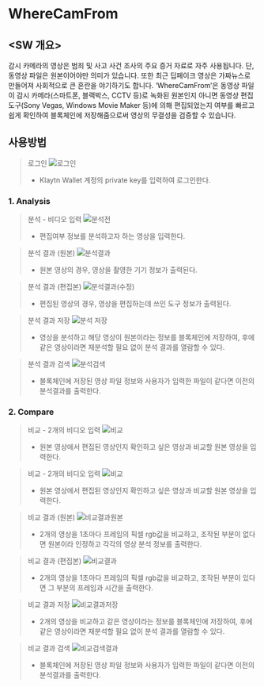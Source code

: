 # WhereCamFrom
## <SW 개요>
감시 카메라의 영상은 범죄 및 사고 사건 조사의 주요 증거 자료로 자주 사용됩니다. 단, 동영상 파일은 원본이어야만 의미가 있습니다.
또한 최근 딥페이크 영상은 가짜뉴스로 만들어져 사회적으로 큰 혼란을 야기하기도 합니다.
‘WhereCamFrom’은 동영상 파일이 감시 카메라(스마트폰, 블랙박스, CCTV 등)로 녹화된 원본인지 아니면 
동영상 편집 도구(Sony Vegas, Windows Movie Maker 등)에 의해 편집되었는지 여부를 빠르고 쉽게 확인하여 블록체인에 저장해줌으로써 영상의 무결성을 검증할 수 있습니다.

## 사용방법
> 로그인
> ![로그인](https://user-images.githubusercontent.com/59862783/146724252-1a34cf1e-1d01-463a-ae26-392136312afb.PNG)
> * Klaytn Wallet 계정의 private key를 입력하여 로그인한다.

### 1. Analysis 
> 분석 - 비디오 입력
> ![분석전](https://user-images.githubusercontent.com/59862783/146724898-267f8810-3013-4048-87ca-b499721ba20e.PNG)
> * 편집여부 정보를 분석하고자 하는 영상을 입력한다.

> 분석 결과 (원본)
> ![분석결과](https://user-images.githubusercontent.com/59862783/146725135-e3012846-896f-4e79-bd4e-832b1a13431b.PNG)
> * 원본 영상의 경우, 영상을 촬영한 기기 정보가 출력된다.

> 분석 결과 (편집본)
> ![분석결과(수정)](https://user-images.githubusercontent.com/59862783/146725263-03ffc6cd-d184-4646-afd1-ad9de94c64d1.PNG)
> * 편집된 영상의 경우, 영상을 편집하는데 쓰인 도구 정보가 출력된다.

> 분석 결과 저장
> ![분석 저장](https://user-images.githubusercontent.com/59862783/146725637-16f5e4ce-a81c-49a5-af72-9a5929c0aed3.PNG)
> * 영상을 분석하고 해당 영상이 원본이라는 정보를 블록체인에 저장하여, 후에 같은 영상이라면 재분석할 필요 없이 분석 결과를 열람할 수 있다.

> 분석 결과 검색
> ![분석검색](https://user-images.githubusercontent.com/59862783/146725745-4501c134-a856-48a2-95d6-fafed7ea12f5.PNG)
> * 블록체인에 저장된 영상 파일 정보와 사용자가 입력한 파일이 같다면 이전의 분석결과를 출력한다. 

### 2. Compare 

> 비교 - 2개의 비디오 입력
> ![비교](https://user-images.githubusercontent.com/59862783/146725812-5513addb-dbd3-4626-bf24-bb3a73b71f83.PNG)
> * 원본 영상에서 편집된 영상인지 확인하고 싶은 영상과 비교할 원본 영상을 입력한다.

> 비교 - 2개의 비디오 입력
> ![비교](https://user-images.githubusercontent.com/59862783/146725812-5513addb-dbd3-4626-bf24-bb3a73b71f83.PNG)
> * 원본 영상에서 편집된 영상인지 확인하고 싶은 영상과 비교할 원본 영상을 입력한다.

> 비교 결과 (원본)
> ![비교결과원본](https://user-images.githubusercontent.com/59862783/146726105-b10b75c0-be5c-407d-a8e8-8ea9180b95a9.PNG)
> * 2개의 영상을 1초마다 프레임의 픽셀 rgb값을 비교하고, 조작된 부분이 없다면 원본이라 인정하고 각각의 영상 분석 정보를 출력한다. 

> 비교 결과 (편집본)
> ![비교결과](https://user-images.githubusercontent.com/59862783/146726888-fc46a0bf-5b1b-4b1a-9512-f95fd5e7d0da.PNG)
> * 2개의 영상을 1초마다 프레임의 픽셀 rgb값을 비교하고, 조작된 부분이 있다면 그 부분의 프레임과 시간을 출력한다.

> 비교 결과 저장
> ![비교결과저장](https://user-images.githubusercontent.com/59862783/146727223-c56e4652-8873-49a2-92b5-286bf78b92bb.PNG)
> * 2개의 영상을 비교하고 같은 영상이라는 정보를 블록체인에 저장하여, 후에 같은 영상이라면 재분석할 필요 없이 분석 결과를 열람할 수 있다.

> 비교 결과 검색
> ![비교검색결과](https://user-images.githubusercontent.com/59862783/146727703-9fb12c6c-5b34-47d0-ba89-a4e3b7f24b64.PNG)
> * 블록체인에 저장된 영상 파일 정보와 사용자가 입력한 파일이 같다면 이전의 분석결과를 출력한다. 




